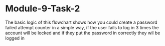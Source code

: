 # Module-9-Task-2
The basic logic of this flowchart shows how you could create a password failed attempt counter in a simple way, if the user fails to log in 3 times the account will be locked and if they put the password in correctly they wil be logged in
